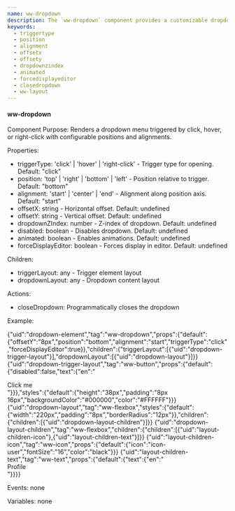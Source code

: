 ```yaml
---
name: ww-dropdown
description: The `ww-dropdown` component provides a customizable dropdown menu that can be triggered by click, hover, or right-click, with configurable positions, alignments, and optional animations, allowing for flexible integration into web applications.
keywords:
  - triggertype
  - position
  - alignment
  - offsetx
  - offsety
  - dropdownzindex
  - animated
  - forcedisplayeditor
  - closedropdown
  - ww-layout
---
```


#### ww-dropdown

Component Purpose: Renders a dropdown menu triggered by click, hover, or right-click with configurable positions and alignments.

Properties:
- triggerType: 'click' | 'hover' | 'right-click' - Trigger type for opening. Default: "click"
- position: 'top' | 'right' | 'bottom' | 'left' - Position relative to trigger. Default: "bottom"
- alignment: 'start' | 'center' | 'end' - Alignment along position axis. Default: "start"
- offsetX: string - Horizontal offset. Default: undefined
- offsetY: string - Vertical offset. Default: undefined
- dropdownZIndex: number - Z-index of dropdown. Default: undefined
- disabled: boolean - Disables dropdown. Default: undefined
- animated: boolean - Enables animations. Default: undefined
- forceDisplayEditor: boolean - Forces display in editor. Default: undefined

Children:
- triggerLayout: any - Trigger element layout
- dropdownLayout: any - Dropdown content layout

Actions:
- closeDropdown: Programmatically closes the dropdown

Example:

{"uid":"dropdown-element","tag":"ww-dropdown","props":{"default":{"offsetY":"8px","position":"bottom","alignment":"start","triggerType":"click","forceDisplayEditor":true}},"children":{"triggerLayout":[{"uid":"dropdown-trigger-layout"}],"dropdownLayout":[{"uid":"dropdown-layout"}]}}
{"uid":"dropdown-trigger-layout","tag":"ww-button","props":{"default":{"disabled":false,"text":{"en":"<div>Click me</div>"}}},"styles":{"default":{"height":"38px","padding":"8px 16px","backgroundColor":"#000000","color":"#FFFFFF"}}}
{"uid":"dropdown-layout","tag":"ww-flexbox","styles":{"default":{"width":"220px","padding":"8px","borderRadius":"12px"}},"children":{"children":[{"uid":"dropdown-layout-children"}]}}
{"uid":"dropdown-layout-children","tag":"ww-flexbox","children":{"children":[{"uid":"layout-children-icon"},{"uid":"layout-children-text"}]}}
{"uid":"layout-children-icon","tag":"ww-icon","props":{"default":{"icon":"icon-user","fontSize":"16","color":"black"}}}
{"uid":"layout-children-text","tag":"ww-text","props":{"default":{"text":{"en":"<div>Profile</div>"}}}}

Events: none

Variables: none
